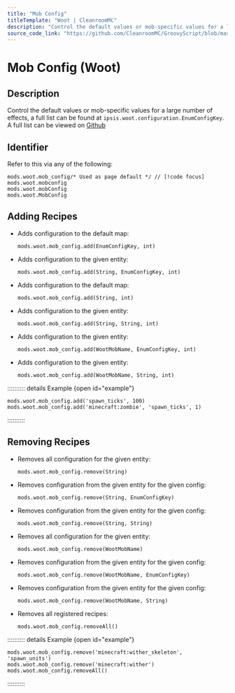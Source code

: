 ```yaml
---
title: "Mob Config"
titleTemplate: "Woot | CleanroomMC"
description: "Control the default values or mob-specific values for a large number of effects, a full list can be found at `ipsis.woot.configuration.EnumConfigKey`. A full list can be viewed on [Github](https://github.com/Ipsis/Woot/blob/55e88f5a15d66cc987e676d665d20f4afbe008b8/src/main/java/ipsis/woot/configuration/EnumConfigKey.java#L14)"
source_code_link: "https://github.com/CleanroomMC/GroovyScript/blob/master/src/main/java/com/cleanroommc/groovyscript/compat/mods/woot/MobConfig.java"
---
```


# Mob Config (Woot)

## Description

Control the default values or mob-specific values for a large number of effects, a full list can be found at `ipsis.woot.configuration.EnumConfigKey`. A full list can be viewed on [Github](https://github.com/Ipsis/Woot/blob/55e88f5a15d66cc987e676d665d20f4afbe008b8/src/main/java/ipsis/woot/configuration/EnumConfigKey.java#L14)

## Identifier

Refer to this via any of the following:

```groovy:no-line-numbers {1}
mods.woot.mob_config/* Used as page default */ // [!code focus]
mods.woot.mobconfig
mods.woot.mobConfig
mods.woot.MobConfig
```


## Adding Recipes

- Adds configuration to the default map:

    ```groovy:no-line-numbers
    mods.woot.mob_config.add(EnumConfigKey, int)
    ```

- Adds configuration to the given entity:

    ```groovy:no-line-numbers
    mods.woot.mob_config.add(String, EnumConfigKey, int)
    ```

- Adds configuration to the default map:

    ```groovy:no-line-numbers
    mods.woot.mob_config.add(String, int)
    ```

- Adds configuration to the given entity:

    ```groovy:no-line-numbers
    mods.woot.mob_config.add(String, String, int)
    ```

- Adds configuration to the given entity:

    ```groovy:no-line-numbers
    mods.woot.mob_config.add(WootMobName, EnumConfigKey, int)
    ```

- Adds configuration to the given entity:

    ```groovy:no-line-numbers
    mods.woot.mob_config.add(WootMobName, String, int)
    ```

:::::::::: details Example {open id="example"}
```groovy:no-line-numbers
mods.woot.mob_config.add('spawn_ticks', 100)
mods.woot.mob_config.add('minecraft:zombie', 'spawn_ticks', 1)
```

::::::::::

## Removing Recipes

- Removes all configuration for the given entity:

    ```groovy:no-line-numbers
    mods.woot.mob_config.remove(String)
    ```

- Removes configuration from the given entity for the given config:

    ```groovy:no-line-numbers
    mods.woot.mob_config.remove(String, EnumConfigKey)
    ```

- Removes configuration from the given entity for the given config:

    ```groovy:no-line-numbers
    mods.woot.mob_config.remove(String, String)
    ```

- Removes all configuration for the given entity:

    ```groovy:no-line-numbers
    mods.woot.mob_config.remove(WootMobName)
    ```

- Removes configuration from the given entity for the given config:

    ```groovy:no-line-numbers
    mods.woot.mob_config.remove(WootMobName, EnumConfigKey)
    ```

- Removes configuration from the given entity for the given config:

    ```groovy:no-line-numbers
    mods.woot.mob_config.remove(WootMobName, String)
    ```

- Removes all registered recipes:

    ```groovy:no-line-numbers
    mods.woot.mob_config.removeAll()
    ```

:::::::::: details Example {open id="example"}
```groovy:no-line-numbers
mods.woot.mob_config.remove('minecraft:wither_skeleton', 'spawn_units')
mods.woot.mob_config.remove('minecraft:wither')
mods.woot.mob_config.removeAll()
```

::::::::::

